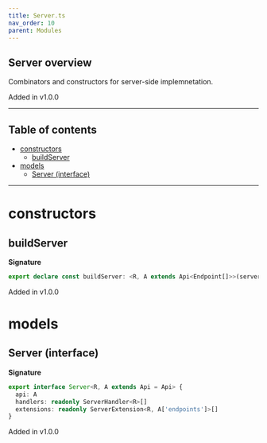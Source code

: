 ```yaml
---
title: Server.ts
nav_order: 10
parent: Modules
---
```


## Server overview

Combinators and constructors for server-side implemnetation.

Added in v1.0.0

---

<h2 class="text-delta">Table of contents</h2>

- [constructors](#constructors)
  - [buildServer](#buildserver)
- [models](#models)
  - [Server (interface)](#server-interface)

---

# constructors

## buildServer

**Signature**

```ts
export declare const buildServer: <R, A extends Api<Endpoint[]>>(serverBuilder: ServerBuilder<R, [], A>) => Server<R, A>
```

Added in v1.0.0

# models

## Server (interface)

**Signature**

```ts
export interface Server<R, A extends Api = Api> {
  api: A
  handlers: readonly ServerHandler<R>[]
  extensions: readonly ServerExtension<R, A['endpoints']>[]
}
```

Added in v1.0.0
